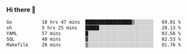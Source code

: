 ### Hi there 👋

<!--START_SECTION:waka-->

```txt
Go           18 hrs 47 mins  █████████████████▒░░░░░░░   69.81 %
sh           5 hrs 25 mins   █████░░░░░░░░░░░░░░░░░░░░   20.13 %
YAML         57 mins         █░░░░░░░░░░░░░░░░░░░░░░░░   03.56 %
SQL          40 mins         ▓░░░░░░░░░░░░░░░░░░░░░░░░   02.53 %
Makefile     28 mins         ▒░░░░░░░░░░░░░░░░░░░░░░░░   01.76 %
```

<!--END_SECTION:waka-->

<!--
**barahouei/barahouei** is a ✨ _special_ ✨ repository because its `README.md` (this file) appears on your GitHub profile.

Here are some ideas to get you started:

- 🔭 I’m currently working on ...
- 🌱 I’m currently learning ...
- 👯 I’m looking to collaborate on ...
- 🤔 I’m looking for help with ...
- 💬 Ask me about ...
- 📫 How to reach me: ...
- 😄 Pronouns: ...
- ⚡ Fun fact: ...
-->
